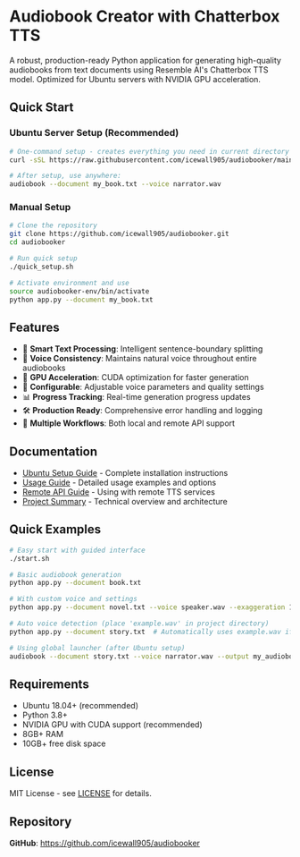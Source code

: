 # Audiobook Creator with Chatterbox TTS

A robust, production-ready Python application for generating high-quality audiobooks from text documents using Resemble AI's Chatterbox TTS model. Optimized for Ubuntu servers with NVIDIA GPU acceleration.

## Quick Start

### Ubuntu Server Setup (Recommended)

```bash
# One-command setup - creates everything you need in current directory
curl -sSL https://raw.githubusercontent.com/icewall905/audiobooker/main/setup_ubuntu.sh | bash

# After setup, use anywhere:
audiobook --document my_book.txt --voice narrator.wav
```

### Manual Setup

```bash
# Clone the repository
git clone https://github.com/icewall905/audiobooker.git
cd audiobooker

# Run quick setup
./quick_setup.sh

# Activate environment and use
source audiobooker-env/bin/activate
python app.py --document my_book.txt
```

## Features

- 🎯 **Smart Text Processing**: Intelligent sentence-boundary splitting
- 🎤 **Voice Consistency**: Maintains natural voice throughout entire audiobooks
- 🚀 **GPU Acceleration**: CUDA optimization for faster generation
- 🔧 **Configurable**: Adjustable voice parameters and quality settings
- 📊 **Progress Tracking**: Real-time generation progress updates
- 🛠️ **Production Ready**: Comprehensive error handling and logging
- 📖 **Multiple Workflows**: Both local and remote API support

## Documentation

- [Ubuntu Setup Guide](UBUNTU_SETUP.md) - Complete installation instructions
- [Usage Guide](README_USAGE.md) - Detailed usage examples and options
- [Remote API Guide](README_REMOTE.md) - Using with remote TTS services
- [Project Summary](PROJECT_SUMMARY.md) - Technical overview and architecture

## Quick Examples

```bash
# Easy start with guided interface
./start.sh

# Basic audiobook generation
python app.py --document book.txt

# With custom voice and settings
python app.py --document novel.txt --voice speaker.wav --exaggeration 1.2 --cfg-weight 1.0

# Auto voice detection (place 'example.wav' in project directory)
python app.py --document story.txt  # Automatically uses example.wav if found

# Using global launcher (after Ubuntu setup)
audiobook --document story.txt --voice narrator.wav --output my_audiobook.wav
```

## Requirements

- Ubuntu 18.04+ (recommended)
- Python 3.8+
- NVIDIA GPU with CUDA support (recommended)
- 8GB+ RAM
- 10GB+ free disk space

## License

MIT License - see [LICENSE](LICENSE) for details.

## Repository

**GitHub**: https://github.com/icewall905/audiobooker